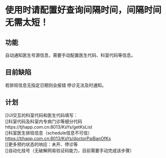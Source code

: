 # 使用时请配置好查询间隔时间，间隔时间无需太短！
## 功能
自动通知医生号源信息，需要手动配置医生代码、科室代码等信息。

## 目前缺陷
若排班信息无指定日期则会报错
停诊无法及时通知。

## 计划
 []UI交互的科室代码和医生代码填写：  
 []科室代码及科室内专病门诊等细分代码https://tjhapp.com.cn:8013/KsYs/getKsList  
 []科室医生排班信息（schedule信息不可信）https://tjhapp.com.cn:8013/KsYs/doctorPaiBanOfKs  
 []更多预约状态的响应：未开、停诊等  
 []自动化挂号（无破解网易验证码能力，目前需要手动完成该步骤）
